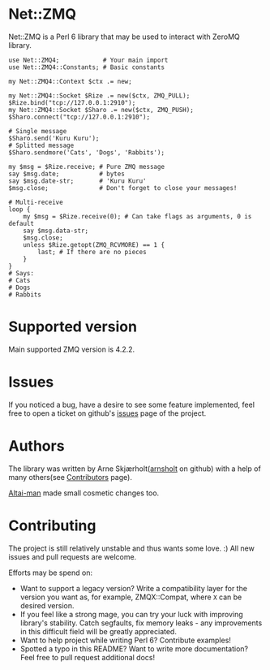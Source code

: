 # Net::ZMQ

Net::ZMQ is a Perl 6 library that may be used to interact with ZeroMQ
library.

```
use Net::ZMQ4;            # Your main import
use Net::ZMQ4::Constants; # Basic constants

my Net::ZMQ4::Context $ctx .= new;

my Net::ZMQ4::Socket $Rize .= new($ctx, ZMQ_PULL);
$Rize.bind("tcp://127.0.0.1:2910");
my Net::ZMQ4::Socket $Sharo .= new($ctx, ZMQ_PUSH);
$Sharo.connect("tcp://127.0.0.1:2910");

# Single message
$Sharo.send('Kuru Kuru');
# Splitted message
$Sharo.sendmore('Cats', 'Dogs', 'Rabbits');

my $msg = $Rize.receive; # Pure ZMQ message
say $msg.date;           # bytes
say $msg.date-str;       # 'Kuru Kuru'
$msg.close;              # Don't forget to close your messages!

# Multi-receive
loop {
    my $msg = $Rize.receive(0); # Can take flags as arguments, 0 is default
    say $msg.data-str;
    $msg.close;
    unless $Rize.getopt(ZMQ_RCVMORE) == 1 {
        last; # If there are no pieces
    }
}
# Says:
# Cats
# Dogs
# Rabbits
```

# Supported version

Main supported ZMQ version is 4.2.2.

# Issues

If you noticed a bug, have a desire to see some feature implemented,
feel free to open a ticket on github's
[issues](https://github.com/arnsholt/Net-ZMQ/issues) page of the
project.

# Authors

The library was written by Arne
Skjærholt([arnsholt](https://github.com/arnsholt) on github) with a
help of many others(see
[Contributors](https://github.com/arnsholt/Net-ZMQ/graphs/contributors)
page).

[Altai-man](https://github.com/Altai-man) made small cosmetic changes
too.

# Contributing

The project is still relatively unstable and thus wants some love. :)
All new issues and pull requests are welcome.

Efforts may be spend on:

* Want to support a legacy version? Write a compatibility layer for
  the version you want as, for example, ZMQX::Compat, where `X` can be
  desired version.
* If you feel like a strong mage, you can try your luck with improving
  library's stability. Catch segfaults, fix memory leaks - any
  improvements in this difficult field will be greatly appreciated.
* Want to help project while writing Perl 6? Contribute examples!
* Spotted a typo in this README? Want to write more documentation?
  Feel free to pull request additional docs!
